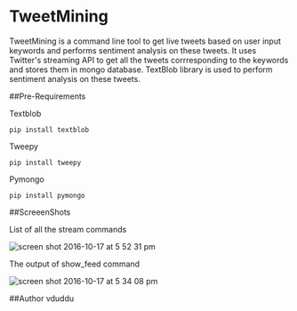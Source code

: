 # TweetMining
TweetMining is a command line tool to get live tweets based on user input keywords and performs sentiment analysis on these tweets. It uses Twitter's streaming API to get all the tweets corrresponding to the keywords and stores them in mongo database.
TextBlob library is used to perform sentiment analysis on these tweets.

##Pre-Requirements

Textblob
    
    pip install textblob
    
Tweepy
    
    pip install tweepy
  
Pymongo
    
    pip install pymongo
 
 
##ScreeenShots


List of all the stream commands

![screen shot 2016-10-17 at 5 52 31 pm](https://cloud.githubusercontent.com/assets/20644368/19441152/3def8d9e-94a2-11e6-966c-6442670acbff.png)


The output of show_feed command

![screen shot 2016-10-17 at 5 34 08 pm](https://cloud.githubusercontent.com/assets/20644368/19441113/1bf4a90e-94a2-11e6-9100-26b2e0756221.png)

##Author
vduddu
